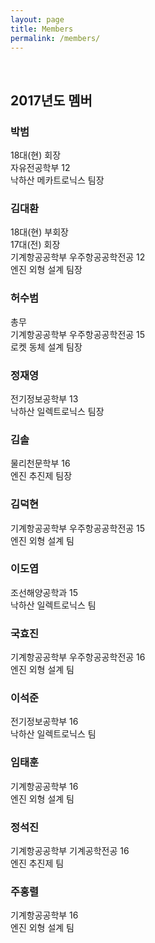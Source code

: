 ```yaml
---
layout: page
title: Members
permalink: /members/
---
```

<br/>
<p align="center">
<h2>2017년도 멤버</h2>
</p>
<h3>박범</h3>
18대(현) 회장<br/>
자유전공학부 12<br/>
낙하산 메카트로닉스 팀장<br/>

<h3>김대환</h3>
18대(현) 부회장<br/>
17대(전) 회장<br/>
기계항공공학부 우주항공공학전공 12<br/>
엔진 외형 설계 팀장<br/>

<h3>허수범</h3>
총무<br/>
기계항공공학부 우주항공공학전공 15<br/>
로켓 동체 설계 팀장<br/>

<h3>정재영</h3>
전기정보공학부 13<br/>
낙하산 일렉트로닉스 팀장<br/>

<h3>김솔</h3>
물리천문학부 16<br/>
엔진 추진제 팀장<br/>

<h3>김덕현</h3>
기계항공공학부 우주항공공학전공 15<br/>
엔진 외형 설계 팀<br/>

<h3>이도엽</h3>
조선해양공학과 15<br/>
낙하산 일렉트로닉스 팀<br/>

<h3>국효진</h3>
기계항공공학부 우주항공공학전공 16<br/>
엔진 외형 설계 팀<br/>

<h3>이석준</h3>
전기정보공학부 16<br/>
낙하산 일렉트로닉스 팀<br/>

<h3>임태훈</h3>
기계항공공학부 16<br/>
엔진 외형 설계 팀<br/>

<h3>정석진</h3>
기계항공공학부 기계공학전공 16<br/>
엔진 추진제 팀<br/>

<h3>주홍렬</h3>
기계항공공학부 16<br/>
엔진 외형 설계 팀<br/>
